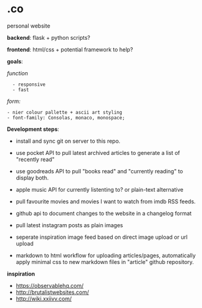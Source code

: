 # .co
personal website

<b>backend</b>: flask + python scripts?

<b>frontend</b>: html/css + potential framework to help?

<b>goals</b>:
  
  <i>function</i>

      - responsive
      - fast

  <i>form:</i>

    - nier colour pallette + ascii art styling
    - font-family: Consolas, monaco, monospace;

<b>Development steps</b>:
  
  - install and sync git on server to this repo. 
  
  - use pocket API to pull latest archived articles to generate a list of "recently read"
  
  - use goodreads API to pull "books read" and "currently reading" to display both.
  
  - apple music API for currently listenting to? or plain-text alternative
  
  - pull favourite movies and movies I want to watch from imdb RSS feeds.
  
  - github api to document changes to the website in a changelog format
  
  - pull latest instagram posts as plain images

  - seperate inspiration image feed based on direct image upload or url upload
  - markdown to html workflow for uploading articles/pages, automatically apply minimal css to new markdown files in "article" github repository.


<b>inspiration</b>
- https://observablehq.com/
- http://brutalistwebsites.com/
- http://wiki.xxiivv.com/
